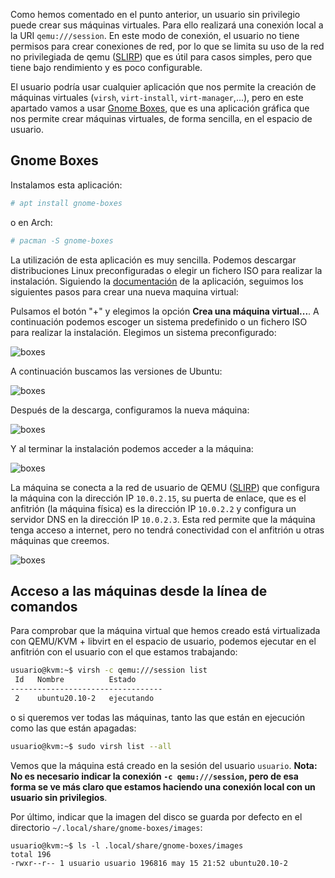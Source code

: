 Como hemos comentado en el punto anterior, un usuario sin privilegio puede crear sus máquinas virtuales. Para ello realizará una conexión local a la URI `qemu:///session`. En este modo de conexión, el usuario no tiene permisos para crear conexiones de red, por lo que se limita su uso de la red no privilegiada de qemu ([SLIRP](https://wiki.qemu.org/Documentation/Networking#User_Networking_.28SLIRP.29)) que es útil para casos simples, pero que tiene bajo rendimiento y es poco configurable. 

El usuario podría usar cualquier aplicación que nos permite la creación de máquinas virtuales (`virsh`, `virt-install`, `virt-manager`,...), pero en este apartado vamos a usar [Gnome Boxes](https://wiki.gnome.org/Apps/Boxes), que es una aplicación gráfica que nos permite crear máquinas virtuales, de forma sencilla, en el espacio de usuario.

## Gnome Boxes

Instalamos esta aplicación:

```bash
# apt install gnome-boxes
```

o en Arch:

```bash
# pacman -S gnome-boxes
```

La utilización de esta aplicación es muy sencilla. Podemos descargar distribuciones Linux preconfiguradas o elegir un fichero ISO para realizar la instalación. Siguiendo la [documentación](https://help.gnome.org/users/gnome-boxes/stable/index.html.es) de la aplicación, seguimos los siguientes pasos para crear una nueva maquina virtual:

Pulsamos el botón "+" y elegimos la opción **Crea una máquina virtual...**. A continuación podemos escoger un sistema predefinido o un fichero ISO para realizar la instalación. Elegimos un sistema preconfigurado:

![boxes](img/boxes1.png)

A continuación buscamos las versiones de Ubuntu:

![boxes](img/boxes2.png)

Después de la descarga, configuramos la nueva máquina:

![boxes](img/boxes3.png)

Y al terminar la instalación  podemos acceder a la máquina:

![boxes](img/boxes4.png)

La máquina se conecta a la red de usuario de QEMU ([SLIRP](https://wiki.qemu.org/Documentation/Networking#User_Networking_.28SLIRP.29)) que configura la máquina con la dirección IP `10.0.2.15`, su puerta de enlace, que es el anfitrión (la máquina física) es la dirección IP `10.0.2.2` y configura un servidor DNS en la dirección IP `10.0.2.3`. Esta red permite que la máquina tenga acceso a internet, pero no tendrá conectividad con el anfitrión u otras máquinas que creemos.

![boxes](img/boxes5.png)

## Acceso a las máquinas desde la línea de comandos

Para comprobar que la máquina virtual que hemos creado está virtualizada con QEMU/KVM + libvirt en el espacio de usuario, podemos ejecutar en el anfitrión con el usuario con el que estamos trabajando:

```bash
usuario@kvm:~$ virsh -c qemu:///session list
 Id   Nombre          Estado
----------------------------------
 2    ubuntu20.10-2   ejecutando
```

o si queremos ver todas las máquinas, tanto las que están en ejecución como las que están apagadas:

```bash
usuario@kvm:~$ sudo virsh list --all
```
Vemos que la máquina está creado en la sesión del usuario `usuario`. **Nota: No es necesario indicar la conexión `-c qemu:///session`, pero de esa forma se ve más claro que estamos haciendo una conexión local con un usuario sin privilegios**.

Por último, indicar que la imagen del disco se guarda por defecto en el directorio `~/.local/share/gnome-boxes/images`:

```
usuario@kvm:~$ ls -l .local/share/gnome-boxes/images
total 196
-rwxr--r-- 1 usuario usuario 196816 may 15 21:52 ubuntu20.10-2
```


